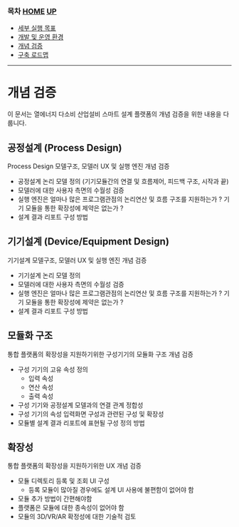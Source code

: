 ### 목차 [HOME](/) [UP](..)

- [세부 실행 목표](/docs/concept.md)
- [개발 및 운영 환경](/docs/devops)
- [개념 검증](/docs/poc)
- [구축 로드맵](/docs/roadmap)

---

# 개념 검증

이 문서는 열에너지 다소비 산업설비 스마트 설계 플랫폼의 개념 검증을 위한 내용을 다룹니다.

## 공정설계 (Process Design)

Process Design 모델구조, 모델러 UX 및 실행 엔진 개념 검증

- 공정설계 논리 모델 정의 (기기모듈간의 연결 및 흐름제어, 피드백 구조, 시작과 끝)
- 모델러에 대한 사용자 측면의 수월성 검증
- 실행 엔진은 얼마나 많은 프로그램관점의 논리연산 및 흐름 구조를 지원하는가 ? 기기 모듈을 통한 확장성에 제약은 없는가 ?
- 설계 결과 리포트 구성 방법

## 기기설계 (Device/Equipment Design)

기기설계 모델구조, 모델러 UX 및 실행 엔진 개념 검증

- 기기설계 논리 모델 정의
- 모델러에 대한 사용자 측면의 수월성 검증
- 실행 엔진은 얼마나 많은 프로그램관점의 논리연산 및 흐름 구조를 지원하는가 ? 기기 모듈을 통한 확장성에 제약은 없는가 ?
- 설계 결과 리포트 구성 방법

## 모듈화 구조

통합 플랫폼의 확장성을 지원하기위한 구성기기의 모듈화 구조 개념 검증

- 구성 기기의 고유 속성 정의
  - 입력 속성
  - 연산 속성
  - 출력 속성
- 구성 기기와 공정설계 모델과의 연결 관계 정합성
- 구성 기기의 속성 입력화면 구성과 관련된 구성 및 확장성
- 모듈별 설계 결과 리포트에 표현될 구성 정의 방법

## 확장성

통합 플랫폼의 확장성을 지원하기위한 UX 개념 검증

- 모듈 디렉토리 등록 및 조회 UI 구성
  - 등록 모듈이 많아질 경우에도 설계 UI 사용에 불편함이 없어야 함
- 모듈 추가 방법이 간편해야함
- 플랫폼은 모듈에 대한 종속성이 없어야 함
- 모듈의 3D/VR/AR 확정성에 대한 기술적 검토
